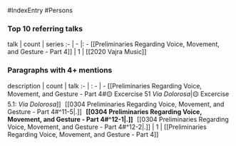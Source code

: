 #IndexEntry #Persons

### Top 10 referring talks
talk | count | series
:- | - |: -
[[Preliminaries Regarding Voice, Movement, and Gesture - Part 4]] | 1 | [[2020 Vajra Music]]

### Paragraphs with 4+ mentions
description | count | talk
:- | : - | -
[[Preliminaries Regarding Voice, Movement, and Gesture - Part 4#🟡 Excercise 51 _Via Dolorosa_\|🟡 Excercise 5.1: _Via Dolorosa_]] &nbsp;&nbsp;[[0304 Preliminaries Regarding Voice, Movement, and Gesture - Part 4#^11-5\|.]] &nbsp; **[[0304 Preliminaries Regarding Voice, Movement, and Gesture - Part 4#^12-1\|.]]** &nbsp; [[0304 Preliminaries Regarding Voice, Movement, and Gesture - Part 4#^12-2\|.]] | 1 | [[Preliminaries Regarding Voice, Movement, and Gesture - Part 4]]

